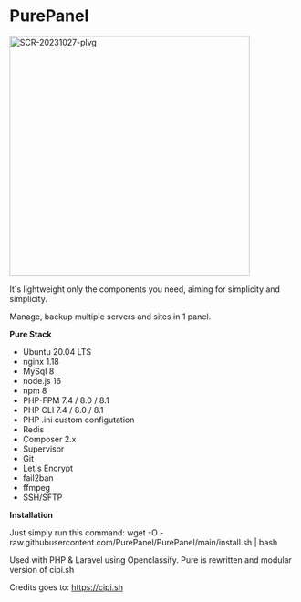 
# PurePanel
<img width="421" alt="SCR-20231027-plvg" src="https://github.com/PurePanel/PurePanel/assets/219454/a16fec03-1acd-446a-9115-a364ebd8773f">


It's lightweight only the components you need, aiming for simplicity and simplicity.

Manage, backup multiple servers and sites in 1 panel.  

**Pure Stack**
 - Ubuntu 20.04 LTS    
 - nginx	1.18    
 - MySql	8
 - node.js	16
 - npm	8
 - PHP-FPM	7.4 / 8.0 / 8.1
 - PHP CLI	7.4 / 8.0 / 8.1
 - PHP .ini custom configutation
 - Redis
 - Composer	2.x 
 - Supervisor	
 -  Git	
 -  Let's Encrypt	
 - fail2ban	
 -  ffmpeg	
 -  SSH/SFTP

**Installation**

Just simply run this command:
wget -O - raw.githubusercontent.com/PurePanel/PurePanel/main/install.sh | bash

Used with PHP & Laravel using Openclassify. 
Pure is rewritten and modular version of cipi.sh

Credits goes to: https://cipi.sh
